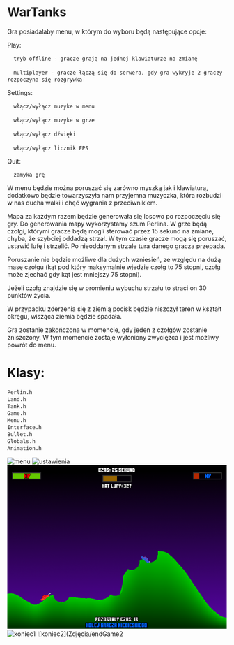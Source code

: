# WarTanks

Gra posiadałaby menu, w którym do wyboru będą następujące opcje:

Play:

      tryb offline - gracze grają na jednej klawiaturze na zmianę
      
      multiplayer - gracze łączą się do serwera, gdy gra wykryje 2 graczy rozpoczyna się rozgrywka
      
      
Settings:

      włącz/wyłącz muzyke w menu
      
      włącz/wyłącz muzyke w grze
      
      włącz/wyłącz dźwięki
      
      włącz/wyłącz licznik FPS
      
      
Quit:

      zamyka grę
      
W menu będzie można poruszać się zarówno myszką jak i klawiaturą, dodatkowo będzie towarzyszyła nam przyjemna muzyczka, która rozbudzi w nas ducha walki i chęć wygrania z przeciwnikiem.

Mapa za każdym razem będzie generowała się losowo po rozpoczęciu się gry. Do generowania mapy wykorzystamy szum Perlina. W grze będą czołgi, którymi gracze będą mogli sterować przez 15 sekund na zmiane, chyba, że szybciej oddadzą strzał. W tym czasie gracze mogą się poruszać, ustawić lufę i strzelić. Po nieoddanym strzale tura danego gracza przepada.

Poruszanie nie będzie możliwe dla dużych wzniesień, ze względu na dużą masę czołgu (kąt pod który maksymalnie wjedzie czołg to 75 stopni, czołg może zjechać gdy kąt jest mniejszy 75 stopni).

Jeżeli czołg znajdzie się w promieniu wybuchu strzału to straci on 30 punktów życia.

W przypadku zderzenia się z ziemią pocisk będzie niszczył teren w kształt okręgu, wisząca ziemia będzie spadała.

Gra zostanie zakończona w momencie, gdy jeden z czołgów zostanie zniszczony. W tym momencie zostaje wyłoniony zwycięzca i jest możliwy powrót do menu.

# Klasy:
```
Perlin.h
Land.h
Tank.h
Game.h
Menu.h
Interface.h
Bullet.h
Globals.h
Animation.h
``` 
![menu](Zdjęcia/mainMenu.png)
![ustawienia](Zdjęcia/settingsMenu.png)
![gra](Zdjęcia/game.png)
![koniec1](Zdjęcia/endGame1.png)
![koniec2](Zdjęcia/endGame2

